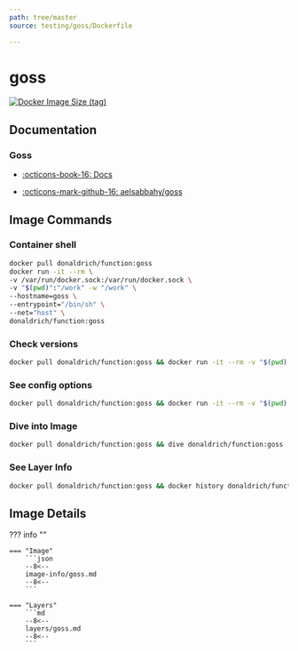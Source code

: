 ```yaml
---
path: tree/master
source: testing/goss/Dockerfile

---
```


# goss

[![Docker Image Size (tag)](https://img.shields.io/docker/image-size/donaldrich/function/goss?color=blue&label=donaldrich/function:goss&logo=docker&style=flat-square)](https://hub.docker.com/r/donaldrich/function/goss)

## Documentation

### Goss

* [:octicons-book-16: Docs](https://github.com/aelsabbahy/goss/blob/master/docs/manual.md)

* [:octicons-mark-github-16: aelsabbahy/goss](https://github.com/aelsabbahy/goss)

## Image Commands

### Container shell

```sh
docker pull donaldrich/function:goss
docker run -it --rm \
-v /var/run/docker.sock:/var/run/docker.sock \
-v "$(pwd)":"/work" -w "/work" \
--hostname=goss \
--entrypoint="/bin/sh" \
--net="host" \
donaldrich/function:goss
```

### Check versions

```sh
docker pull donaldrich/function:goss && docker run -it --rm -v "$(pwd):/src" donaldrich/function:goss validate
```

### See config options

```sh
docker pull donaldrich/function:goss && docker run -it --rm -v "$(pwd):/src" donaldrich/function:goss help
```

### Dive into Image

```sh
docker pull donaldrich/function:goss && dive donaldrich/function:goss
```

### See Layer Info

```sh
docker pull donaldrich/function:goss && docker history donaldrich/function:goss
```

## Image Details

??? info ""

    === "Image"
        ```json
        --8<--
        image-info/goss.md
        --8<--
        ```

    === "Layers"
        ```md
        --8<--
        layers/goss.md
        --8<--
        ```
